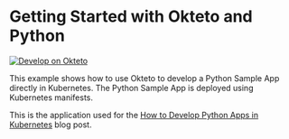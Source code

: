 # Getting Started with Okteto and Python

[![Develop on Okteto](https://okteto.com/develop-okteto.svg)](https://cloud.okteto.com/deploy?repository=https://github.com/okteto/python-getting-started)

This example shows how to use Okteto to develop a Python Sample App directly in Kubernetes. The Python Sample App is deployed using Kubernetes manifests.

This is the application used for the [How to Develop Python Apps in Kubernetes](https://okteto.com/blog/how-to-develop-python-apps-in-kubernetes/) blog post.